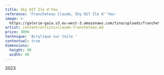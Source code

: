 ```yaml
---
title: Sky 027 Ile d'Yeu
reference: 'Francheteau Claude, Sky 027 Ile d''Yeu'
image: >-
  https://galerie-gaia.s3.eu-west-3.amazonaws.com/tina/uploads/francheteau-claude/francheteau-claude-sky027-90x90.jpg
artist: content/artists/claude-francheteau.md
price: 3000
technique: 'Acrylique sur toile '
contextual: true
dimensions:
  height: 90
  width: 90
---
```


2023
